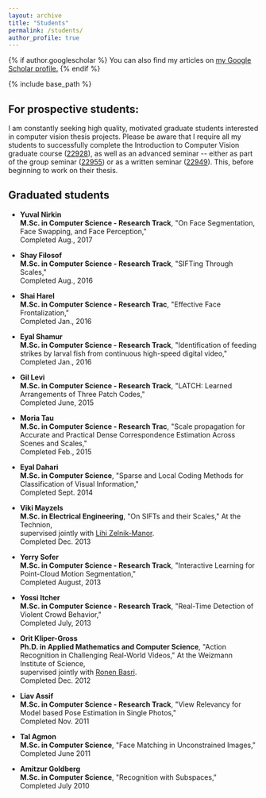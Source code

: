 ```yaml
---
layout: archive
title: "Students"
permalink: /students/
author_profile: true
---
```


{% if author.googlescholar %}
  You can also find my articles on <u><a href="{{author.googlescholar}}">my Google Scholar profile</a>.</u>
{% endif %}

{% include base_path %}

For prospective students:
------
I am constantly seeking high quality, motivated graduate students interested in computer vision thesis projects. Please be aware that I require all my students to successfully complete the Introduction to Computer Vision graduate course ([22928](https://www.openu.ac.il/courses/22928.htm "Computer Vision graduate course")), as well as an advanced seminar -- either as part of the group seminar ([22955](https://www.openu.ac.il/courses/22955.htm "Advanced group seminar")) or as a written seminar ([22949](https://www.openu.ac.il/courses/22949.htm "Advanced written seminar")). This, before beginning to work on their thesis.

Graduated students
------
* **Yuval Nirkin**<br/>
**M.Sc. in Computer Science - Research Track**, "On Face Segmentation, Face Swapping, and Face Perception,"<br/>Completed Aug., 2017

* **Shay Filosof**<br/>
**M.Sc. in Computer Science - Research Track**, "SIFTing Through Scales," <br/>Completed Aug., 2016

* **Shai Harel**<br/>
**M.Sc. in Computer Science - Research Trac**, "Effective Face Frontalization," <br/>Completed Jan., 2016

* **Eyal Shamur**<br/>
**M.Sc. in Computer Science - Research Track**, "Identification of feeding strikes by larval fish from continuous high-speed digital video," <br/>Completed Jan., 2016

* **Gil Levi**<br/>
**M.Sc. in Computer Science - Research Track**, "LATCH: Learned Arrangements of Three Patch Codes," <br/>Completed June, 2015

* **Moria Tau**<br/>
**M.Sc. in Computer Science - Research Trac**, "Scale propagation for Accurate and Practical Dense Correspondence Estimation Across Scenes and Scales," <br/>Completed Feb., 2015

* **Eyal Dahari**<br/>
**M.Sc. in Computer Science**, "Sparse and Local Coding Methods for Classification of Visual Information," <br/>Completed Sept. 2014

* **Viki Mayzels**<br/>
**M.Sc. in Electrical Engineering**, "On SIFTs and their Scales," At the Technion, <br/>supervised jointly with [Lihi Zelnik-Manor](http://lihi.eew.technion.ac.il/ "Lihi Zelnik-Manor").
<br/>Completed Dec. 2013

* **Yerry Sofer**<br/>
**M.Sc. in Computer Science - Research Track**, "Interactive Learning for Point-Cloud Motion Segmentation," <br/>Completed August, 2013

* **Yossi Itcher**<br/>
**M.Sc. in Computer Science - Research Track**, "Real-Time Detection of Violent Crowd Behavior," <br/>Completed July, 2013

* **Orit Kliper-Gross**<br/>
**Ph.D. in Applied Mathematics and Computer Science**, "Action Recognition in Challenging Real-World Videos," 
At the Weizmann Institute of Science, <br/>supervised jointly with [Ronen Basri](http://www.weizmann.ac.il/math/ronen/ "Ronen Basri").
<br/>Completed Dec. 2012 

* **Liav Assif**<br/>
**M.Sc. in Computer Science - Research Track**, "View Relevancy for Model based Pose Estimation in Single Photos," <br/>Completed Nov. 2011

* **Tal Agmon**<br/>
**M.Sc. in Computer Science**, "Face Matching in Unconstrained Images," <br/>Completed June 2011

* **Amitzur Goldberg**<br/>
**M.Sc. in Computer Science**, "Recognition with Subspaces," <br/>Completed July 2010
